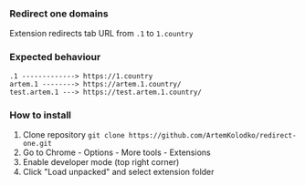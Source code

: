 ### Redirect one domains
Extension redirects tab URL from `.1` to `1.country`

### Expected behaviour
```shell
.1 -------------> https://1.country
artem.1 --------> https://artem.1.country/
test.artem.1 ---> https://test.artem.1.country/
```

### How to install
1) Clone repository `git clone https://github.com/ArtemKolodko/redirect-one.git`
2) Go to Chrome - Options - More tools - Extensions
3) Enable developer mode (top right corner)
4) Click "Load unpacked" and select extension folder
